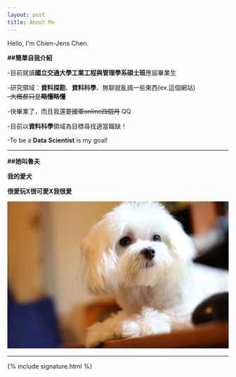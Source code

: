 ```yaml
---
layout: post
title: About Me
---
```

Hello, I'm Chien-Jens Chen.

**##簡單自我介紹**

-目前就讀**國立交通大學工業工程與管理學系碩士班**應屆畢業生

-研究領域：**資料探勘**、**資料科學**、無聊就亂搞一些東西(ex.這個網站)<br/><del>-大概都只是**略懂略懂**</del>

-快畢業了，而且我還要<del>國軍online四個月</del> QQ

-目前以**資料科學**領域為目標尋找適當職缺！

-To be a **Data Scientist** is my goal!

-----------------------------------------------

**##她叫魯夫**

**我的愛犬**

****很愛玩X很可愛X我很愛****

![placeholder](/img/Luffy.JPG "My Lover, Luffy")

------------------------------------------------


{% include signature.html %}
